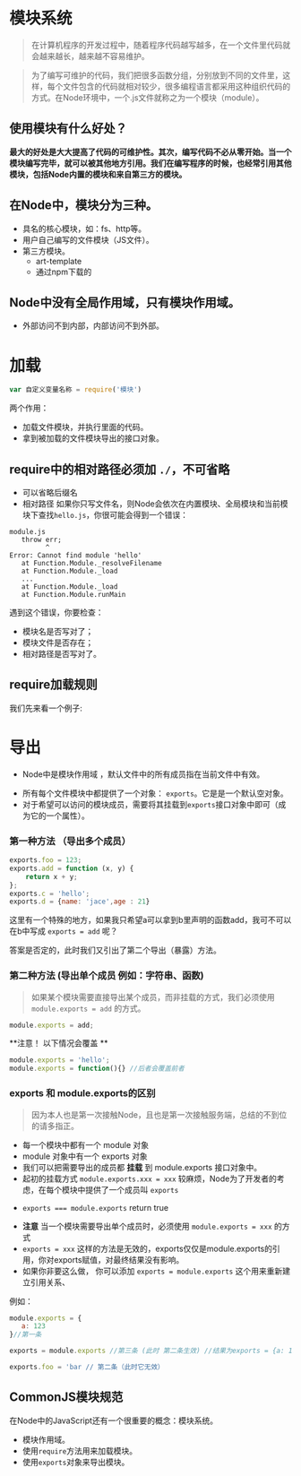 # 模块系统

> 在计算机程序的开发过程中，随着程序代码越写越多，在一个文件里代码就会越来越长，越来越不容易维护。

> 为了编写可维护的代码，我们把很多函数分组，分别放到不同的文件里，这样，每个文件包含的代码就相对较少，很多编程语言都采用这种组织代码的方式。在Node环境中，一个.js文件就称之为一个模块（module）。

## 使用模块有什么好处？

**最大的好处是大大提高了代码的可维护性。其次，编写代码不必从零开始。当一个模块编写完毕，就可以被其他地方引用。我们在编写程序的时候，也经常引用其他模块，包括Node内置的模块和来自第三方的模块。**

## 在Node中，模块分为三种。
 * 具名的核心模块，如：fs、http等。
 * 用户自己编写的文件模块（JS文件）。
 * 第三方模块。 
   - art-template
   - 通过npm下载的
   
##  Node中没有全局作用域，只有模块作用域。
 * 外部访问不到内部，内部访问不到外部。


# 加载 

```js
var 自定义变量名称 = require('模块')
```
两个作用：
 * 加载文件模块，并执行里面的代码。
 * 拿到被加载的文件模块导出的接口对象。
 
## require中的相对路径必须加 `./`，不可省略
 * 可以省略后缀名
 * 相对路径
 如果你只写文件名，则Node会依次在内置模块、全局模块和当前模块下查找`hello.js`，你很可能会得到一个错误：
 ```
 module.js
    throw err;
          ^
Error: Cannot find module 'hello'
    at Function.Module._resolveFilename
    at Function.Module._load
    ...
    at Function.Module._load
    at Function.Module.runMain
```
遇到这个错误，你要检查：

 - 模块名是否写对了；
 - 模块文件是否存在；
 - 相对路径是否写对了。
 
 ## require加载规则
 
我们先来看一个例子:
<img src="https://raw.githubusercontent.com/webbj97/summary/master/Images/NodeImg/4-2.jpg" alt="">

# 导出
- Node中是模块作用域 ，默认文件中的所有成员指在当前文件中有效。
 * 所有每个文件模块中都提供了一个对象： `exports`。它是是一个默认空对象。 
 * 对于希望可以访问的模块成员，需要将其挂载到`exports`接口对象中即可（成为它的一个属性）。
 
### 第一种方法 （导出多个成员）
```js
exports.foo = 123;
exports.add = function (x, y) {
    return x + y;
};
exports.c = 'hello';
exports.d = {name: 'jace',age : 21}
```

这里有一个特殊的地方，如果我只希望a可以拿到b里声明的函数add，我可不可以 在b中写成 `exports = add` 呢？

答案是否定的，此时我们又引出了第二个导出（暴露）方法。


### 第二种方法 (导出单个成员 例如：字符串、函数)
> 如果某个模块需要直接导出某个成员，而非挂载的方式，我们必须使用 `module.exports = add` 的方式。

```js
module.exports = add;
```
**注意！ 以下情况会覆盖 **

```js
module.exports = 'hello';
module.exports = function(){} //后者会覆盖前者
```

### exports 和 module.exports的区别

> 因为本人也是第一次接触Node，且也是第一次接触服务端，总结的不到位的请多指正。

- 每一个模块中都有一个 module 对象
- module 对象中有一个 exports 对象
- 我们可以把需要导出的成员都 **挂载** 到 module.exports 接口对象中。
- 起初的挂载方式 `module.exports.xxx = xxx` 较麻烦，Node为了开发者的考虑，在每个模块中提供了一个成员叫 `exports`
 + `exports === module.exports` return true
- **注意** 当一个模块需要导出单个成员时，必须使用 `module.exports = xxx` 的方式
- `exports = xxx` 这样的方法是无效的，exports仅仅是module.exports的引用，你对exports赋值，对最终结果没有影响。
- 如果你非要这么做， 你可以添加 `exports = module.exports` 这个用来重新建立引用关系、

例如： 
```js
module.exports = {
   a: 123
}//第一条

exports = module.exports //第三条 (此时 第二条生效) //结果为exports = {a: 123, foo: bar}

exports.foo = 'bar // 第二条（此时它无效）

```


## CommonJS模块规范
在Node中的JavaScript还有一个很重要的概念：模块系统。
* 模块作用域。
* 使用`require`方法用来加载模块。
* 使用`exports`对象来导出模块。

